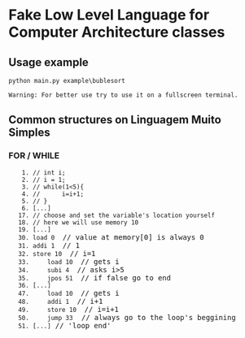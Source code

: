 <style type="text/css">
    pre.code {
        white-space: pre-wrap;
    }
    pre.code::before {
        counter-reset: listing;
    }
    pre.code code {
        counter-increment: listing;
    }
    pre.code code:empty::after {
        content: '[...]';
        counter-increment: listing 10;
    }
    pre.code code::before {
        content: counter(listing) ". ";
        display: inline-block;
        width: 4em;
        padding-left: auto;
        margin-left: auto;
        text-align: right;
    }
</style>

# Fake Low Level Language for Computer Architecture classes


## Usage example
```
python main.py example\bublesort
```

`Warning: For better use try to use it on a fullscreen terminal.`


## Common structures on Linguagem Muito Simples
### FOR / WHILE
<pre class='code'>
<code>// int i;</code>
<code>// i = 1;</code>
<code>// while(1<5){</code>
<code>//      i=i+1;</code>
<code>// }</code>
<code></code>
<code>// choose and set the variable's location yourself</code>
<code>// here we will use memory 10</code>
<code></code>
<code>load 0 </code> // value at memory[0] is always 0
<code>addi 1 </code> // 1
<code>store 10 </code> // i=1
<code>    load 10 </code> // gets i
<code>    subi 4 </code> // asks i&#x3e;5
<code>    jpos 51 </code> // if false go to end
<code></code>
<code>    load 10 </code> // gets i
<code>    addi 1 </code> // i+1
<code>    store 10 </code> // i=i+1
<code>    jump 33</code>  // always go to the loop's beggining
<code></code> // 'loop_end'
</pre>